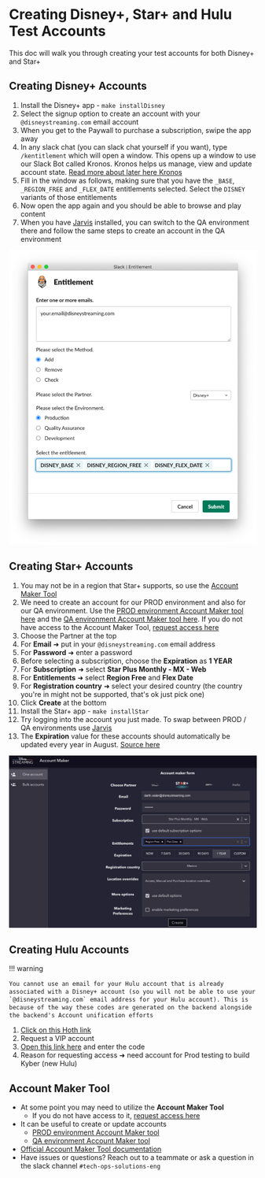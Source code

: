# Creating Disney+, Star+ and Hulu Test Accounts

This doc will walk you through creating your test accounts for both Disney+ and Star+

## Creating Disney+ Accounts

1. Install the Disney+ app - `make installDisney`
2. Select the signup option to create an account with your `@disneystreaming.com` email account
3. When you get to the Paywall to purchase a subscription, swipe the app away
4. In any slack chat (you can slack chat yourself if you want), type `/kentitlement` which will open a window. This opens up a window to use our Slack Bot called Kronos. Kronos helps us manage, view and update account state. [Read more about later here Kronos](https://github.bamtech.co/pages/Android/dmgz-docs/tools/kronos)
5. Fill in the window as follows, making sure that you have the `_BASE`, `_REGION_FREE` and `_FLEX_DATE` entitlements selected. Select the `DISNEY` variants of those entitlements
6. Now open the app again and you should be able to browse and play content
7. When you have [Jarvis](../../tools/jarvis/jarvis.md) installed, you can switch to the QA environment there and follow the same steps to create an account in the QA environment

![](images/create_account.png)

## Creating Star+ Accounts

1. You may not be in a region that Star+ supports, so use the [Account Maker Tool](#account-maker-tool)
2. We need to create an account for our PROD environment and also for our QA environment. Use the [PROD environment Account Maker tool here](https://account-maker-prod.us-east-1.bamgrid.net/accounts/one) and the [QA environment Account Maker tool here](https://account-maker-qa.us-east-1.bamgrid.net/accounts/one). If you do not have access to the Account Maker Tool, [request access here](https://hoth.disneystreaming.com/sp?id=sc_cat_item&sys_id=f234d0931b898950729d2068b04bcb35)
3. Choose the Partner at the top
4. For **Email** ➜ put in your `@disneystreaming.com` email address
5. For **Password** ➜ enter a password
6. Before selecting a subscription, choose the **Expiration** as **1 YEAR**
7. For **Subscription** ➜ select **Star Plus Monthly - MX - Web**
8. For **Entitlements** ➜ select **Region Free** and **Flex Date**
9. For **Registration country** ➜ select your desired country (the country you're in might not be supported, that's ok just pick one)
10. Click **Create** at the bottom
11. Install the Star+ app - `make installStar`
12. Try logging into the account you just made. To swap between PROD / QA environments use [Jarvis](../../tools/jarvis/jarvis.md)
13. The **Expiration** value for these accounts should automatically be updated every year in August. [Source here](https://bamtechmedia.slack.com/archives/C02CVSKUSEL/p1660148840213489?thread_ts=1660148403.285419&cid=C02CVSKUSEL)

![](images/account_maker_tool.png)

## Creating Hulu Accounts

!!! warning

    You cannot use an email for your Hulu account that is already associated with a Disney+ account (so you will not be able to use your `@disneystreaming.com` email address for your Hulu account). This is because of the way these codes are generated on the backend alongside the backend's Account unification efforts

1. [Click on this Hoth link](https://hoth.disneystreaming.com/sp?id=sc_cat_item&sys_id=82e815a2db06ecd4bf43c28d1396194d)
2. Request a VIP account
3. [Open this link here](https://secure.hulu.com/start/vip) and enter the code
4. Reason for requesting access ➜ need account for Prod testing to build Kyber (new Hulu)

## Account Maker Tool

- At some point you may need to utilize the **Account Maker Tool**
    - If you do not have access to it, [request access here](https://hoth.disneystreaming.com/sp?id=sc_cat_item&sys_id=f234d0931b898950729d2068b04bcb35)
- It can be useful to create or update accounts
    - [PROD environment Account Maker tool](https://account-maker-prod.us-east-1.bamgrid.net/accounts/one)
    - [QA environment Account Maker tool](https://account-maker-qa.us-east-1.bamgrid.net/accounts/one)
- [Official Account Maker Tool documentation](https://wiki.disneystreaming.com/pages/viewpage.action?pageId=241876234)
- Have issues or questions? Reach out to a teammate or ask a question in the slack channel `#tech-ops-solutions-eng`
